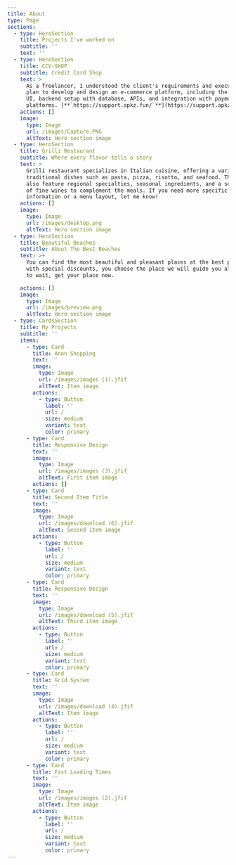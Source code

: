 ```yaml
---
title: About
type: Page
sections:
  - type: HeroSection
    title: Projects I've worked on
    subtitle: ''
    text: ''
  - type: HeroSection
    title: CCV-SHOP
    subtitle: Credit Card Shop
    text: >
      As a freelancer, I understood the client's requirements and executed a
      plan to develop and design an e-commerce platform, including the frontend
      UI, backend setup with database, APIs, and integration with payment
      platforms. [**`https://support.apkz.fun/`**](https://support.apkz.fun/)
    actions: []
    image:
      type: Image
      url: /images/Capture.PNG
      altText: Hero section image
  - type: HeroSection
    title: Grilli Restaurant
    subtitle: Where every flavor tells a story
    text: >
      Grilli restaurant specializes in Italian cuisine, offering a variety of
      traditional dishes such as pasta, pizza, risotto, and seafood. They may
      also feature regional specialties, seasonal ingredients, and a selection
      of fine wines to complement the meals. If you need more specific
      information or a menu layout, let me know!
    actions: []
    image:
      type: Image
      url: /images/desktop.png
      altText: Hero section image
  - type: HeroSection
    title: Beautiful Beaches
    subtitle: About The Best Beaches
    text: >+
      You can find the most beautiful and pleasant places at the best prices
      with special discounts, you choose the place we will guide you all the way
      to wait, get your place now.

    actions: []
    image:
      type: Image
      url: /images/preview.png
      altText: Hero section image
  - type: CardsSection
    title: My Projects
    subtitle: ''
    items:
      - type: Card
        title: Anon Shopping
        text: ''
        image:
          type: Image
          url: /images/images (1).jfif
          altText: Item image
        actions:
          - type: Button
            label: ''
            url: /
            size: medium
            variant: text
            color: primary
      - type: Card
        title: Responsive Design
        text: ''
        image:
          type: Image
          url: /images/images (3).jfif
          altText: First item image
        actions: []
      - type: Card
        title: Second Item Title
        text: ''
        image:
          type: Image
          url: /images/download (6).jfif
          altText: Second item image
        actions:
          - type: Button
            label: ''
            url: /
            size: medium
            variant: text
            color: primary
      - type: Card
        title: Responsive Design
        text: ''
        image:
          type: Image
          url: /images/download (5).jfif
          altText: Third item image
        actions:
          - type: Button
            label: ''
            url: /
            size: medium
            variant: text
            color: primary
      - type: Card
        title: Grid System
        text: ''
        image:
          type: Image
          url: /images/download (4).jfif
          altText: Item image
        actions:
          - type: Button
            label: ''
            url: /
            size: medium
            variant: text
            color: primary
      - type: Card
        title: Fast Loading Times
        text: ''
        image:
          type: Image
          url: /images/images (2).jfif
          altText: Item image
        actions:
          - type: Button
            label: ''
            url: /
            size: medium
            variant: text
            color: primary
---
```

